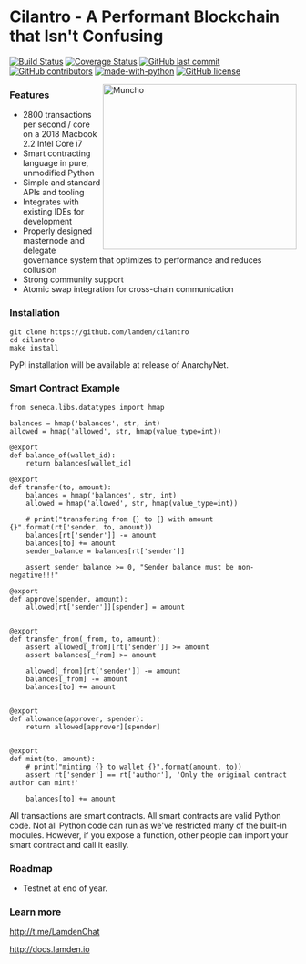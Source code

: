 # Cilantro - A Performant Blockchain that Isn't Confusing
[![Build Status](https://travis-ci.org/Lamden/cilantro.svg?branch=master)](https://travis-ci.org/Lamden/cilantro)
[![Coverage Status](https://coveralls.io/repos/github/Lamden/cilantro/badge.svg?branch=master)](https://coveralls.io/github/Lamden/cilantro?branch=master)
[![GitHub last commit](https://img.shields.io/github/last-commit/Lamden/cilantro.svg)](https://github.com/Lamden/cilantro/commits/master) 
[![GitHub contributors](https://img.shields.io/github/contributors/Lamden/cilantro.svg)](https://github.com/Lamden/cilantro/graphs/contributors) 
[![made-with-python](https://img.shields.io/badge/Made%20with-Python-1f425f.svg)](https://www.python.org/)
[![GitHub license](https://img.shields.io/github/license/Lamden/cilantro.svg)](https://github.com/Lamden/cilantro/blob/master/LICENSE)

<img src="https://github.com/Lamden/cilantro/raw/master/muncho.png" align="right"
     title="Muncho" width="340" height="290">

### Features
* 2800 transactions per second / core on a 2018 Macbook 2.2 Intel Core i7
* Smart contracting language in pure, unmodified Python
* Simple and standard APIs and tooling
* Integrates with existing IDEs for development
* Properly designed masternode and delegate governance system that optimizes to performance and reduces collusion
* Strong community support
* Atomic swap integration for cross-chain communication


### Installation
```
git clone https://github.com/lamden/cilantro
cd cilantro
make install
```

PyPi installation will be available at release of AnarchyNet.

### Smart Contract Example
```
from seneca.libs.datatypes import hmap

balances = hmap('balances', str, int)
allowed = hmap('allowed', str, hmap(value_type=int))

@export
def balance_of(wallet_id):
    return balances[wallet_id]

@export
def transfer(to, amount):
    balances = hmap('balances', str, int)
    allowed = hmap('allowed', str, hmap(value_type=int))

    # print("transfering from {} to {} with amount {}".format(rt['sender, to, amount))
    balances[rt['sender']] -= amount
    balances[to] += amount
    sender_balance = balances[rt['sender']]

    assert sender_balance >= 0, "Sender balance must be non-negative!!!"

@export
def approve(spender, amount):
    allowed[rt['sender']][spender] = amount


@export
def transfer_from(_from, to, amount):
    assert allowed[_from][rt['sender']] >= amount
    assert balances[_from] >= amount

    allowed[_from][rt['sender']] -= amount
    balances[_from] -= amount
    balances[to] += amount


@export
def allowance(approver, spender):
    return allowed[approver][spender]


@export
def mint(to, amount):
    # print("minting {} to wallet {}".format(amount, to))
    assert rt['sender'] == rt['author'], 'Only the original contract author can mint!'

    balances[to] += amount

```

All transactions are smart contracts. All smart contracts are valid Python code. Not all Python code can run as we've restricted many of the built-in modules. However, if you expose a function, other people can import your smart contract and call it easily.

### Roadmap

* Testnet at end of year.

### Learn more

http://t.me/LamdenChat

http://docs.lamden.io
